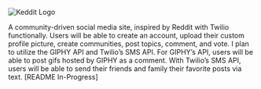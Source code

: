 ![Keddit Logo](https://res.cloudinary.com/kumy/image/upload/v1560583111/keddit_press_logo_z7euhq.svg)

A community-driven social media site, inspired by Reddit with Twilio functionally. Users will be able to create an account, upload their custom profile picture, create communities, post topics, comment, and vote. I plan to utilize the GIPHY API and Twilio’s SMS API. For GIPHY’s API, users will be able to post gifs hosted by GIPHY as a comment. With Twilio’s SMS API, users will be able to send their friends and family their favorite posts via text.
[README In-Progress]
